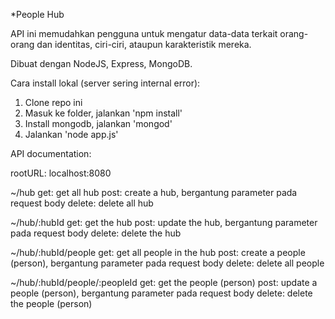 *People Hub

API ini memudahkan pengguna untuk mengatur data-data terkait orang-orang dan identitas, ciri-ciri, ataupun karakteristik mereka.

Dibuat dengan NodeJS, Express, MongoDB.

Cara install lokal (server sering internal error):

1. Clone repo ini
2. Masuk ke folder, jalankan 'npm install'
3. Install mongodb, jalankan 'mongod'
4. Jalankan 'node app.js'

API documentation:

rootURL: localhost:8080

~/hub
    get: get all hub
    post: create a hub, bergantung parameter pada request body
    delete: delete all hub

~/hub/:hubId
    get: get the hub
    post: update the hub, bergantung parameter pada request body
    delete: delete the hub

~/hub/:hubId/people
    get: get all people in the hub
    post: create a people (person), bergantung parameter pada request body
    delete: delete all people

~/hub/:hubId/people/:peopleId
    get: get the people (person)
    post: update a people (person), bergantung parameter pada request body
    delete: delete the people (person)